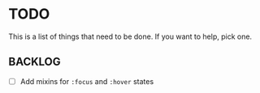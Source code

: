 # TODO

This is a list of things that need to be done. If you want to help, pick one.

## BACKLOG

- [ ] Add mixins for `:focus` and `:hover` states
